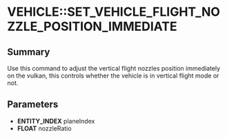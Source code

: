 # VEHICLE::SET_VEHICLE_FLIGHT_NOZZLE_POSITION_IMMEDIATE

## Summary
Use this command to adjust the vertical flight nozzles position immediately on the vulkan, this controls whether the vehicle is in vertical flight mode or not.

## Parameters
* **ENTITY_INDEX** planeIndex
* **FLOAT** nozzleRatio